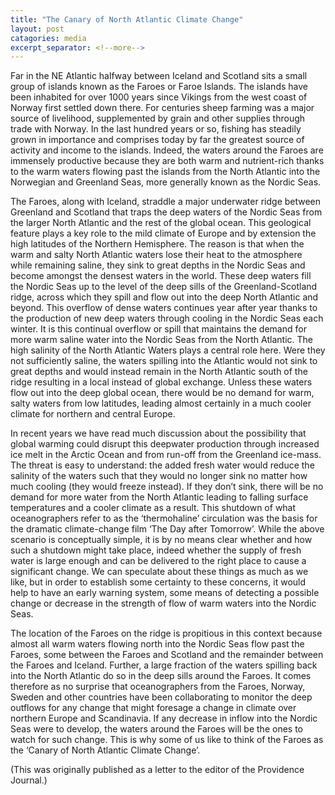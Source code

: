 ```yaml
--- 
title: "The Canary of North Atlantic Climate Change"
layout: post
catagories: media
excerpt_separator: <!--more-->
---
```

Far in the NE Atlantic halfway between Iceland and Scotland sits a small group of islands known as the Faroes or Faroe Islands. The islands have been inhabited for over 1000 years since Vikings from the west coast of Norway first settled down there. For centuries sheep farming was a major source of livelihood, supplemented by grain and other supplies through trade with Norway. In the last hundred years or so, fishing has steadily grown in importance and comprises today by far the greatest source of activity and income to the islands. Indeed, the waters around the Faroes are immensely productive because they are both warm and nutrient-rich thanks to the warm waters flowing past the islands from the North Atlantic into the Norwegian and Greenland Seas, more generally known as the Nordic Seas. 
<!--more-->

The Faroes, along with Iceland, straddle a major underwater ridge between Greenland and Scotland that traps the deep waters of the Nordic Seas from the larger North Atlantic and the rest of the global ocean. This geological feature plays a key role to the mild climate of Europe and by extension the high latitudes of the Northern Hemisphere. The reason is that when the warm and salty North Atlantic waters lose their heat to the atmosphere while remaining saline, they sink to great depths in the Nordic Seas and become amongst the densest waters in the world. These deep waters fill the Nordic Seas up to the level of the deep sills of the Greenland-Scotland ridge, across which they spill and flow out into the deep North Atlantic and beyond. This overflow of dense waters continues year after year thanks to the production of new deep waters through cooling in the Nordic Seas each winter. It is this continual overflow or spill that maintains the demand for more warm saline water into the Nordic Seas from the North Atlantic. The high salinity of the North Atlantic Waters plays a central role here. Were they not sufficiently saline, the waters spilling into the Atlantic would not sink to great depths and would instead remain in the North Atlantic south of the ridge resulting in a local instead of global exchange. Unless these waters flow out into the deep global ocean, there would be no demand for warm, salty waters from low latitudes, leading almost certainly in a much cooler climate for northern and central Europe. 

In recent years we have read much discussion about the possibility that global warming could disrupt this deepwater production through increased ice melt in the Arctic Ocean and from run-off from the Greenland ice-mass. The threat is easy to understand: the added fresh water would reduce the salinity of the waters such that they would no longer sink no matter how much cooling (they would freeze instead). If they don’t sink, there will be no demand for more water from the North Atlantic leading to falling surface temperatures and a cooler climate as a result. This shutdown of what oceanographers refer to as the ‘thermohaline’ circulation was the basis for the dramatic climate-change film ‘The Day after Tomorrow’. While the above scenario is conceptually simple, it is by no means clear whether and how such a shutdown might take place, indeed whether the supply of fresh water is large enough and can be delivered to the right place to cause a significant change. We can speculate about these things as much as we like, but in order to establish some certainty to these concerns, it would help to have an early warning system, some means of detecting a possible change or decrease in the strength of flow of warm waters into the Nordic Seas. 

The location of the Faroes on the ridge is propitious in this context because almost all warm waters flowing north into the Nordic Seas flow past the Faroes, some between the Faroes and Scotland and the remainder between the Faroes and Iceland. Further, a large fraction of the waters spilling back into the North Atlantic do so in the deep sills around the Faroes. It comes therefore as no surprise that oceanographers from the Faroes, Norway, Sweden and other countries have been collaborating to monitor the deep outflows for any change that might foresage a change in climate over northern Europe and Scandinavia. If any decrease in inflow into the Nordic Seas were to develop, the waters around the Faroes will be the ones to watch for such change. This is why some of us like to think of the Faroes as the ‘Canary of North Atlantic Climate Change’. 

(This was originally published as a letter to the editor of the Providence Journal.)
